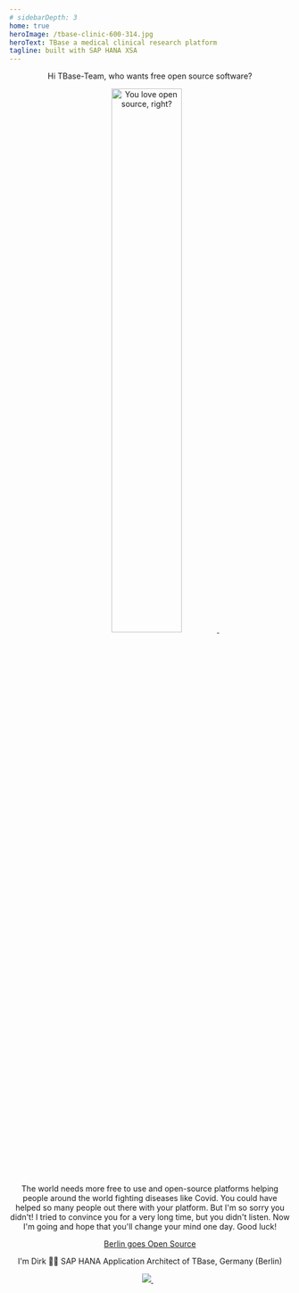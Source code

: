```yaml
---
# sidebarDepth: 3
home: true                 
heroImage: /tbase-clinic-600-314.jpg
heroText: TBase a medical clinical research platform
tagline: built with SAP HANA XSA
---
```



  
  <p align='center'>
   Hi TBase-Team, who wants free open source software?
   </p>
  <p align='center'>
<a href="https://i.redd.it/">
    <img alt="You love open source, right?" src="https://i.redd.it/8lcewc38osr71.jpg" width=50% height=50%>
      </a>&nbsp;&nbsp;
</p>
  <p align='center'>
  The world needs more free to use and open-source platforms helping people around the world fighting diseases like Covid. You could have helped so many people out there with your platform. But I'm so sorry you didn't!
I tried to convince you for a very long time, but you didn't listen. Now I'm going and hope that you'll change your mind one day. Good luck!
   </p>
  <p align='center'>
   <a href="https://berlinopensource.de/warum-open-source/">Berlin goes Open Source</a>
   </p>

<p align='center'>
I'm Dirk 👨‍💻 SAP HANA Application Architect of TBase, Germany (Berlin)
</p>
<p align='center'>
  <a href="https://www.linkedin.com/in/raschke-dirk-81507b3a/">
    <img src="https://img.shields.io/badge/linkedin-%230077B5.svg?&style=for-the-badge&logo=linkedin&logoColor=white" />
  </a>&nbsp;&nbsp;
</p>
